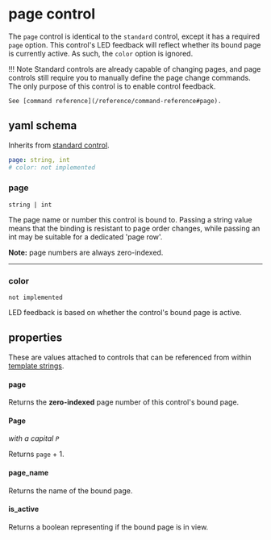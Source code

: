 # page control

The `page` control is identical to the `standard` control, except it has a required `page` option. This control's LED feedback will reflect whether its bound page is currently active. As such, the `color` option is ignored. 

!!! Note
    Standard controls are already capable of changing pages, and page controls still require you to manually define the page change commands. The only purpose of this control is to enable control feedback.

    See [command reference](/reference/command-reference#page).


## yaml schema

Inherits from [standard control](/reference/control-reference/z-control/#yaml-schema).

```yaml
page: string, int
# color: not implemented
```

### page
`string | int`

The page name or number this control is bound to. Passing a string value means that the binding is resistant to page order changes, while passing an int may be suitable for a dedicated 'page row'.

**Note:** page numbers are always zero-indexed.

___
### color
`not implemented`

LED feedback is based on whether the control's bound page is active.


## properties

These are values attached to controls that can be referenced from within [template strings](/reference/template-reference#template-strings).

#### page

Returns the **zero-indexed** page number of this control's bound page.

#### Page
_with a capital `P`_

Returns `page` + 1.

#### page_name

Returns the name of the bound page.

#### is_active

Returns a boolean representing if the bound page is in view.
